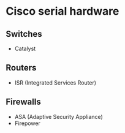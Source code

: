 # Cisco serial hardware

## Switches

- Catalyst

## Routers

- ISR (Integrated Services Router)

## Firewalls

- ASA (Adaptive Security Appliance)
- Firepower